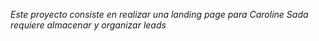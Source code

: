*Este proyecto consiste en realizar una landing page para Caroline Sada requiere almacenar y organizar leads*
